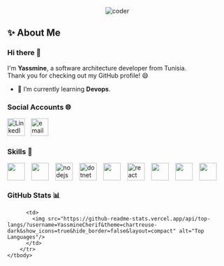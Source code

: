 <div align="center">
  <img src="https://github.com/user-attachments/assets/40e08566-1a71-4510-8814-85f0906c513a" alt="coder" />
</div>


## ✨ About Me

### Hi there 👋
I'm **Yassmine**, a software architecture developer from Tunisia.  
Thank you for checking out my GitHub profile! 😄

- 🌱 I’m currently learning **Devops**.

###  Social Accounts 🌐

<a href="https://www.linkedin.com/in/yasmine-cherif-9a0407203/" style="text-decoration: none; margin-right: 10px;">
  <img src="https://www.vectorlogo.zone/logos/linkedin/linkedin-icon.svg" alt="LinkedIn" style="height: 40px;" />
</a>
<a href="mailto:cherifyasmeen@gmail.com" style="text-decoration: none;">
    <img src='https://user-images.githubusercontent.com/59792971/164092165-318b4325-304b-4b3e-8143-eb8906976e4d.png' alt='email' style="height: 40px;">
</a>


###  Skills 💪

<div style="display: flex; flex-wrap: wrap; gap: 15px; align-items: center;">
  <img height="40" src="https://cdn.jsdelivr.net/gh/devicons/devicon/icons/java/java-original.svg"/>
  <img height="40" src="https://www.vectorlogo.zone/logos/springio/springio-icon.svg"/>
  <img height="40" src="https://www.vectorlogo.zone/logos/nodejs/nodejs-icon.svg" alt="nodejs"/>
  <img height="40" src="https://www.vectorlogo.zone/logos/dotnet/dotnet-ar21.svg" alt="dotnet"/>
  <img height="40" src="https://cdn.jsdelivr.net/gh/devicons/devicon/icons/angularjs/angularjs-original.svg" />
  <img height="40" src="https://www.vectorlogo.zone/logos/reactjs/reactjs-icon.svg" alt="react"/>
  <img height="40" src="https://seeklogo.com/images/D/docker-logo-9FF973197B-seeklogo.com.png"/>
  <img height="40" src="https://www.vectorlogo.zone/logos/jenkins/jenkins-icon.svg"/>
  <img height="40" src="https://cdn.jsdelivr.net/gh/devicons/devicon/icons/git/git-original.svg"/>
</div>

###  GitHub Stats 📊

<table style="border: none; margin: auto;">
    <tbody>
        <tr valign="top">
      
          <td>
            <img src="https://github-readme-stats.vercel.app/api/top-langs/?username=YassmineCherif&theme=chartreuse-dark&show_icons=true&hide_border=false&layout=compact" alt="Top Languages"/>
          </td>
        </tr>
    </tbody>
</table>
